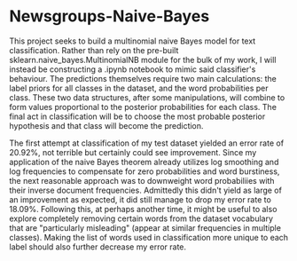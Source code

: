 # Newsgroups-Naive-Bayes

This project seeks to build a multinomial naive Bayes model for text classification. Rather than rely on the pre-built sklearn.naive_bayes.MultinomialNB module for the bulk of my work, I will instead be constructing a .ipynb notebook to mimic said classifier's behaviour. The predictions themselves require two main calculations: the label priors for all classes in the dataset, and the word probabilities per class. These two data structures, after some manipulations, will combine to form values proportional to the posterior probabilities for each class. The final act in classification will be to choose the most probable posterior hypothesis and that class will become the prediction.

The first attempt at classification of my test dataset yielded an error rate of 20.92%, not terrible but certainly could see improvement. Since my application of the naive Bayes theorem already utilizes log smoothing and log frequencies to compensate for zero probabilities and word burstiness, the next reasonable approach was to downweight word probabiliies with their inverse document frequencies. Admittedly this didn't yield as large of an improvement as expected, it did still manage to drop my error rate to 18.09%. Following this, at perhaps another time, it might be useful to also explore completely removing certain words from the dataset vocabulary that are "particularly misleading" (appear at similar frequencies in multiple classes). Making the list of words used in classification more unique to each label should also further decrease my error rate.
